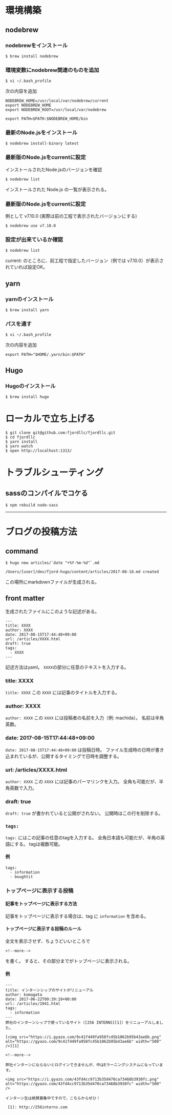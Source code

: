 # 環境構築

## nodebrew

### nodebrewをインストール

```
$ brew install nodebrew
```

### 環境変数にnodebrew関連のものを追加

```
$ vi ~/.bash_profile
```

次の内容を追加

```
NODEBREW_HOME=/usr/local/var/nodebrew/current
export NODEBREW_HOME
export NODEBREW_ROOT=/usr/local/var/nodebrew

export PATH=$PATH:$NODEBREW_HOME/bin
```

### 最新のNode.jsをインストール

```
$ nodebrew install-binary latest
```

### 最新版のNode.jsをcurrentに設定

インストールされたNode.jsのバージョンを確認

```
$ nodebrew list
```

インストールされた Node.js の一覧が表示される。

### 最新版のNode.jsをcurrentに設定

例として v7.10.0 (実際は前の工程で表示されたバージョンにする)

```
$ nodebrew use v7.10.0
```

### 設定が出来ているか確認

```
$ nodebrew list
```

current: のところに、前工程で指定したバージョン（例では v7.10.0）が表示されていれば設定OK。

## yarn

### yarnのインストール

```
$ brew install yarn
```

### パスを通す

```
$ vi ~/.bash_profile
```

次の内容を追加

```
export PATH="$HOME/.yarn/bin:$PATH"
```

## Hugo

### Hugoのインストール

```
$ brew install hugo
```

# ローカルで立ち上げる

```
$ git clone git@github.com:fjordllc/fjordllc.git
$ cd fjordllc
$ yarn install
$ yarn watch
$ open http://localhost:1313/
```

# トラブルシューティング

## sassのコンパイルでコケる

```
$ npm rebuild node-sass
```

---

# ブログの投稿方法

## command

```
$ hugo new articles/`date "+%Y-%m-%d"`.md
```

```
/Users/[user]/dev/fjord-hugo/content/articles/2017-08-18.md created
```

この場所にmarkdownファイルが生成される。

## front matter

生成されたファイルにこのような記述がある。

```
---
title: XXXX
author: XXXX
date: 2017-08-15T17:44:48+09:00
url: /articles/XXXX.html
draft: true
tags:
  - XXXX
---
```

記述方法はyaml。
`XXXX`の部分に任意のテキストを入力する。

### title: XXXX

`title: XXXX` この `XXXX` には記事のタイトルを入力する。

### author: XXXX

`author: XXXX` この `XXXX` には投稿者の名前を入力（例: machida）。
名前は半角英数。

### date: 2017-08-15T17:44:48+09:00

`date: 2017-08-15T17:44:48+09:00` は投稿日時。
ファイル生成時の日時が書き込まれているが、公開するタイミングで日時を調整する。

### url: /articles/XXXX.html

`author: XXXX` この `XXXX` には記事のパーマリンクを入力。
全角も可能だが、半角英数で入力。

### draft: true

`draft: true` が書かれていると公開がされない。
公開時はこの行を削除する。

### `tags:`

`tags:` にはこの記事の任意のtagを入力する。
全角日本語も可能だが、半角の英語にする。
tagは複数可能。

#### 例

```
tags:
  - information
  - boughtit
```

### トップページに表示する投稿

#### 記事をトップページに表示する方法

記事をトップページに表示する場合は、tag に `information` を含める。

#### トップページに表示する投稿のルール

全文を表示させず、ちょうどいいところで

```
<!--more-->
```

を書く。
すると、その部分までがトップページに表示される。

#### 例

```
---
title: インターンシップのサイトがリニューアル
author: komagata
date: 2017-06-22T09:39:19+00:00
url: /articles/1941.html
tags:
  - information
---
弊社のインターンシップで使っているサイト（[256 INTERNS][1]）をリニューアルしました。

[<img src="https://i.gyazo.com/9c41f449fa958fc45b1062b95b43ae6b.png" alt="https://gyazo.com/9c41f449fa958fc45b1062b95b43ae6b" width="500" />][1]

<!--more-->

弊社インターンにならないとログインできませんが、中はEラーニングシステムになっています。

<img src="https://i.gyazo.com/43fd4cc9713b35d470ca73468b3930fc.png" alt="https://gyazo.com/43fd4cc9713b35d470ca73468b3930fc" width="500" />

インターン生は絶賛募集中ですので、こちらからぜひ！

 [1]: http://256interns.com
```

